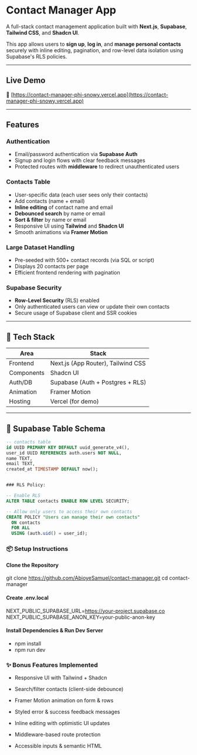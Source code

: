 # Contact Manager App

A full-stack contact management application built with **Next.js**, **Supabase**, **Tailwind CSS**, and **Shadcn UI**.

This app allows users to **sign up**, **log in**, and **manage personal contacts** securely with inline editing, pagination, and row-level data isolation using Supabase's RLS policies.

---

## Live Demo

🔗 [https://contact-manager-phi-snowy.vercel.app](https://contact-manager-phi-snowy.vercel.app)  

---

## Features

### Authentication
- Email/password authentication via **Supabase Auth**
- Signup and login flows with clear feedback messages
- Protected routes with **middleware** to redirect unauthenticated users

### Contacts Table
- User-specific data (each user sees only their contacts)
- Add contacts (name + email)
- **Inline editing** of contact name and email
- **Debounced search** by name or email
- **Sort & filter** by name or email
- Responsive UI using **Tailwind** and **Shadcn UI**
- Smooth animations via **Framer Motion**

### Large Dataset Handling
- Pre-seeded with 500+ contact records (via SQL or script)
- Displays 20 contacts per page
- Efficient frontend rendering with pagination

### Supabase Security
- **Row-Level Security** (RLS) enabled
- Only authenticated users can view or update their own contacts
- Secure usage of Supabase client and SSR cookies

---

## 🧪 Tech Stack

| Area         | Stack                                |
|--------------|---------------------------------------|
| Frontend     | Next.js (App Router), Tailwind CSS    |
| Components   | Shadcn UI                             |
| Auth/DB      | Supabase (Auth + Postgres + RLS)      |
| Animation    | Framer Motion                         |
| Hosting      | Vercel (for demo)                     |

---

## 📂 Supabase Table Schema

```sql
-- contacts table
id UUID PRIMARY KEY DEFAULT uuid_generate_v4(),
user_id UUID REFERENCES auth.users NOT NULL,
name TEXT,
email TEXT,
created_at TIMESTAMP DEFAULT now();


### RLS Policy:

-- Enable RLS
ALTER TABLE contacts ENABLE ROW LEVEL SECURITY;

-- Allow only users to access their own contacts
CREATE POLICY "Users can manage their own contacts"
  ON contacts
  FOR ALL
  USING (auth.uid() = user_id);
```

### 📦 Setup Instructions
#### Clone the Repository

git clone https://github.com/AbioyeSamuel/contact-manager.git
cd contact-manager

#### Create .env.local

NEXT_PUBLIC_SUPABASE_URL=https://your-project.supabase.co
NEXT_PUBLIC_SUPABASE_ANON_KEY=your-public-anon-key

#### Install Dependencies & Run Dev Server


- npm install
- npm run dev

### ✨ Bonus Features Implemented
- Responsive UI with Tailwind + Shadcn

- Search/filter contacts (client-side debounce)

- Framer Motion animation on form & rows

- Styled error & success feedback messages

- Inline editing with optimistic UI updates

- Middleware-based route protection

- Accessible inputs & semantic HTML
